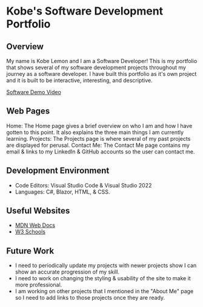 # Kobe's Software Development Portfolio

## Overview

My name is Kobe Lemon and I am a Software Developer! This is my portfolio that shows several of my software development projects throughout my journey as a software developer. I have built this portfolio as it's own project and it is built to be interactive, interesting, and descriptive.

[Software Demo Video](YTVidLinkHere)

## Web Pages

Home: The Home page gives a brief overview on who I am and how I have gotten to this point. It also explains the three main things I am currently learning.
Projects: The Projects page is where several of my past projects are displayed for perusal.
Contact Me: The Contact Me page contains my email & links to my LinkedIn & GitHub accounts so the user can contact me.

## Development Environment

- Code Editors: Visual Studio Code & Visual Studio 2022
- Languages: C#, Blazor, HTML, & CSS.

## Useful Websites

- [MDN Web Docs](https://developer.mozilla.org/en-US/)
- [W3 Schools](https://www.w3schools.com/)

## Future Work

- I need to periodically update my projects with newer projects show I can show an accurate progression of my skill.
- I need to work on changing the styling & usability of the site to make it more professional.
- I am working on other projects that I mentioned in the "About Me" page so I need to add links to those projects once they are ready.
